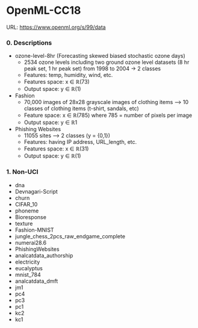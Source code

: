 # OpenML-CC18
URL: https://www.openml.org/s/99/data
### 0. Descriptions
* ozone-level-8hr (Forecasting skewed biased stochastic ozone days)
  * 2534 ozone levels including two ground ozone level datasets (8 hr peak set, 1 hr peak set) from 1998 to 2004 -> 2 classes
  * Features: temp, humidity, wind, etc.
  * Features space: x ∈ ℝ(73) 
  * Output space: y ∈ ℝ(1)
* Fashion
  * 70,000 images of 28x28 grayscale images of clothing items —> 10 classes of clothing items (t-shirt, sandals, etc)
  * Feature space: x ∈ ℝ(785) where 785 = number of pixels per image
  * Output space: y ∈ ℝ1
* Phishing Websites
  * 11055 sites —> 2 classes (y = {0,1})
  * Features: having IP address, URL_length, etc.
  * Features space: x ∈ ℝ(31)
  * Output space: y ∈ ℝ(1)
  
  
### 1. Non-UCI 
* dna
* Devnagari-Script
* churn
* CIFAR_10
* phoneme
* Bioresponse
* texture
* Fashion-MNIST
* jungle_chess_2pcs_raw_endgame_complete
* numerai28.6
* PhishingWebsites
* analcatdata_authorship
* electricity
* eucalyptus
* mnist_784
* analcatdata_dmft
* jm1
* pc4
* pc3
* pc1
* kc2
* kc1


 
